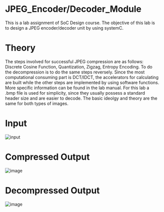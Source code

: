 # JPEG_Encoder/Decoder_Module

This is a lab assignment of SoC Design course. The objective of this lab is to design a JPEG encoder/decoder unit by using systemC. 
# Theory
The steps involved for successful JPEG compression are as follows: Discrete Cosine Function, Quantization, Zigzag, Entropy Encoding. To do the decompression is to do the same steps reversely. Since the most computational consuming part is DCT/IDCT, the accelerators for calculating are built while the other steps are implemented by using software functions. More specific information can be found in the lab manual.
For this lab a .bmp file is used for simplicity, since they usually possess a standard header size and are easier to decode. The basic ideolgy and theory are the same for both types of images.
# Input
![input](https://user-images.githubusercontent.com/96636782/156274237-e2808276-0888-43e2-96e5-cfd54c34758c.png)
# Compressed Output
![image](https://user-images.githubusercontent.com/96636782/156274398-c5adce0b-7a76-478b-951e-eb561291767c.png)
# Decompressed Output
![image](https://user-images.githubusercontent.com/96636782/156274410-0db8d74a-0aad-44ca-933e-71651bda4746.png)

